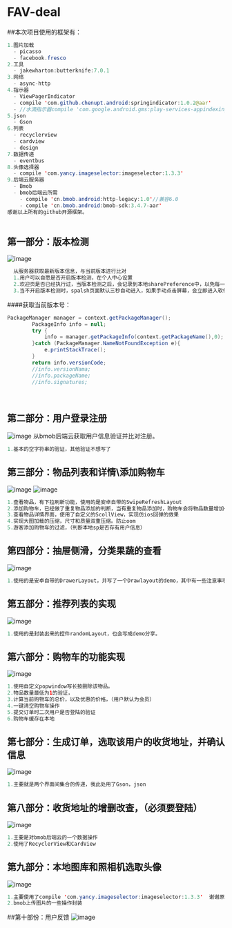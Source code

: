 # FAV-deal

##本次项目使用的框架有：
  ```java 
  1.图片加载
    - picasso 
    - facebook.fresco
  2.工具
    - jakewharton:butterknife:7.0.1
  3.网络
    - async-http
  4.指示器
    - ViewPagerIndicator
    - compile 'com.github.chenupt.android:springindicator:1.0.2@aar'
    - //水滴指示器compile 'com.google.android.gms:play-services-appindexing:8.1.0'
  5.json
    - Gson
  6.列表
    - recyclerview
    - cardview
    - design
  7.数据传递
    - eventbus
  8.头像选择器
    - compile 'com.yancy.imageselector:imageselector:1.3.3'
  9.后端云服务器
    - Bmob
    - bmob后端云所需
      - compile 'cn.bmob.android:http-legacy:1.0'//兼容6.0
      - compile 'cn.bmob.android:bmob-sdk:3.4.7-aar'
  感谢以上所有的github开源框架。
    
  ```
  
  
## 第一部分：版本检测

![image](https://github.com/Qsr9504/FAV-deal/blob/master/gif演示图/版本检测.gif)
```java 
  从服务器获取最新版本信息，与当前版本进行比对
  1.用户可以自愿是否开启版本检测，在个人中心设置
  2.欢迎页是否已经执行过，当版本检测之后，会记录到本地sharePreference中，以免每一次进入都进入欢迎页面
  3.当不开启版本检测时，spalsh页面默认三秒自动进入，如果手动点击屏幕，会立即进入软件主界面（有版本更新执行，将封死点击屏幕快速进入）
```
  
####获取当前版本号：
```java 
PackageManager manager = context.getPackageManager();
        PackageInfo info = null;
        try {
            info = manager.getPackageInfo(context.getPackageName(),0);
        }catch (PackageManager.NameNotFoundException e){
            e.printStackTrace();
        }
        return info.versionCode;
        //info.versionNama;
        //info.packageName;
        //info.signatures;
        
  
```

## 第二部分：用户登录注册
![image](https://github.com/Qsr9504/FAV-deal/blob/master/gif演示图/登录注册.gif)
  从bmob后端云获取用户信息验证并比对注册。
  ```java 
  1.基本的空字符串的验证，其他验证不想写了
  ```
  
## 第三部分：物品列表和详情\添加购物车
![image](https://github.com/Qsr9504/FAV-deal/blob/master/gif演示图/添加购物车.gif)
![image](https://github.com/Qsr9504/FAV-deal/blob/master/gif演示图/游客添加购物车过滤.gif)
  ```java 
  1.查看物品，有下拉刷新功能，使用的是安卓自带的SwipeRefreshLayout
  2.添加购物车，已经做了重复物品添加的判断，当有重复物品添加时，购物车会将物品数量增加一个
  3.查看物品详情界面，使用了自定义的ScollView，实现仿ios回弹的效果
  4.实现大图加载的压缩，尺寸和质量双重压缩。防止oom
  5.游客添加购物车的过滤，（判断本地sp是否存有用户信息）
  ```
  
## 第四部分：抽屉侧滑，分类果蔬的查看
![image](https://github.com/Qsr9504/FAV-deal/blob/master/gif演示图/抽屉分类果蔬.gif)
  ```java 
  1.使用的是安卓自带的DrawerLayout，并写了一个Drawlayout的demo，其中有一些注意事项，有兴趣的可以去看一下
  ```

## 第五部分：推荐列表的实现
![image](https://github.com/Qsr9504/FAV-deal/blob/master/gif演示图/推荐列表.gif)
  ```java 
  1.使用的是封装出来的控件randomLayout，也会写成demo分享。
  ```
  
## 第六部分：购物车的功能实现
![image](https://github.com/Qsr9504/FAV-deal/blob/master/gif演示图/购物车一键清空和重复物品的判断.gif)
  ```java 
  1.使用自定义popwindow写长按删除该物品。
  2.物品数量最低为1的验证，
  3.计算当前购物车的总价，以及优惠的价格，（用户默认为会员）
  4.一键清空购物车操作
  5.提交订单时二次用户是否登陆的验证
  6.购物车缓存在本地
  ```
## 第七部分：生成订单，选取该用户的收货地址，并确认信息
![image](https://github.com/Qsr9504/FAV-deal/blob/master/gif演示图/生成订单.gif)
  ```java 
  1.主要就是两个界面间集合的传递，我此处用了Gson，json
  ```
  
## 第八部分：收货地址的增删改查，（必须要登陆）
![image](https://github.com/Qsr9504/FAV-deal/blob/master/gif演示图/地址管理的增删改查.gif)
  ```java 
  1.主要是对bmob后端云的一个数据操作
  2.使用了RecyclerView和CardView
  ```
## 第九部分：本地图库和照相机选取头像
![image](https://github.com/Qsr9504/FAV-deal/blob/master/gif演示图/头像本地选择和拍照上传bmob.gif)
  ```java 
  1.主要使用了compile 'com.yancy.imageselector:imageselector:1.3.3'  谢谢原始作者。
  2.bmob上传图片的一些操作封装
  ```
  
##第十部份：用户反馈
![image](https://github.com/Qsr9504/FAV-deal/blob/master/gif演示图/反馈.gif)




